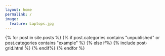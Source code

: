 ```yaml
---
layout: home
permalink: /
image:
  feature: Laptops.jpg
---
```


<div class="tiles">

<div class="tiles">
{% for post in site.posts %}
	{% if post.categories contains "unpublished" or post.categories contains "example" %}
	{% else if%}
		{% include post-grid.html %}
	{% endif%}
{% endfor %}
</div><!-- /.tiles -->

</div><!-- /.tiles -->